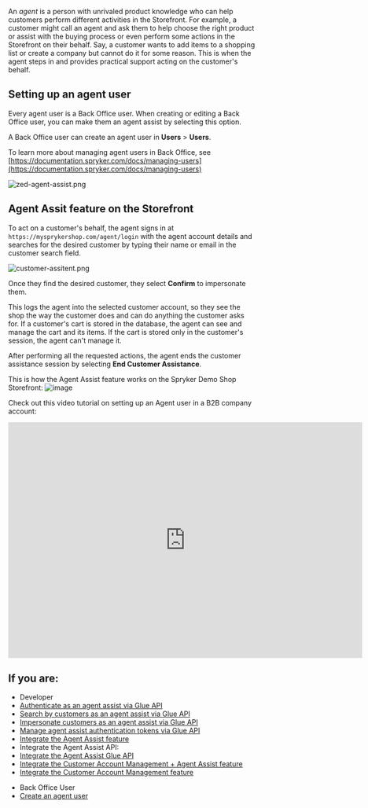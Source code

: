 An *agent* is a person with unrivaled product knowledge who can help customers perform different activities in the Storefront. For example, a customer might call an agent and ask them to help choose the right product or assist with the buying process or even perform some actions in the Storefront on their behalf. Say, a customer wants to add items to a shopping list or create a company but cannot do it for some reason. This is when the agent steps in and provides practical support acting on the customer's behalf.



## Setting up an agent user

Every agent user is a Back Office user. When creating or editing a Back Office user, you can make them an agent assist by selecting this option.

A Back Office user can create an agent user in **Users** > **Users**.

To learn more about managing agent users in Back Office, see [https://documentation.spryker.com/docs/managing-users](https://documentation.spryker.com/docs/managing-users) 

![zed-agent-assist.png](https://spryker.s3.eu-central-1.amazonaws.com/docs/Features/Company+Account+Management/Agent+Assist/Agent+Assist+Feature+Overview/zed-agent-assist.png)

## Agent Assit feature on the Storefront

To act on a customer's behalf, the agent signs in at `https://mysprykershop.com/agent/login` with the agent account details and searches for the desired customer by typing their name or email in the customer search field.

![customer-assitent.png](https://spryker.s3.eu-central-1.amazonaws.com/docs/Features/Company+Account+Management/Agent+Assist/Agent+Assist+Feature+Overview/customer-assitent.png)

Once they find the desired customer, they select **Confirm** to impersonate them.

This logs the agent into the selected customer account, so they see the shop the way the customer does and can do anything the customer asks for. If a customer's cart is stored in the database, the agent can see and manage the cart and its items. If the cart is stored only in the customer's session, the agent can't manage it.

After performing all the requested actions, the agent ends the customer assistance session by selecting **End Customer Assistance**.

<!-- ![image](https://spryker.s3.eu-central-1.amazonaws.com/docs/Features/Company+Account+Management/Agent+Assist/Agent+Assist+Feature+Overview/customer-session.png) -->

This is how the Agent Assist feature works on the Spryker Demo Shop Storefront:
![image](https://spryker.s3.eu-central-1.amazonaws.com/docs/Features/Company+Account+Management/Agent+Assist/Agent+Assist+Feature+Overview/shop-guide-managing-agent-account.gif)


Check out this video tutorial on setting up an Agent user in a B2B company account:
<iframe src="https://spryker.wistia.com/medias/5zraqrascy" title="Agent Assist" allowtransparency="true" frameborder="0" scrolling="no" class="wistia_embed" name="wistia_embed" allowfullscreen="0" mozallowfullscreen="0" webkitallowfullscreen="0" oallowfullscreen="0" msallowfullscreen="0" width="720" height="480"></iframe>

## If you are:

<div class="mr-container">
    <div class="mr-list-container">
        <!-- col1 -->
        <div class="mr-col">
            <ul class="mr-list mr-list-green">
                <li class="mr-title">Developer</li>
                <li><a href="https://documentation.spryker.com/docs/authenticating-as-an-agent-assist" class="mr-link">Authenticate as an agent assist via Glue API</a></li>
                <li><a href="https://documentation.spryker.com/docs/searching-by-customers-as-an-agent-assist" class="mr-link">Search by customers as an agent assist via Glue API</a></li>
                <li><a href="https://documentation.spryker.com/docs/impersonating-customers-as-an-agent-assist" class="mr-link">Impersonate customers as an agent assist via Glue API</a></li>
                <li><a href="https://documentation.spryker.com/docs/managing-agent-assist-authentication-tokens" class="mr-link">Manage agent assist authentication tokens via Glue API</a></li>
                <li><a href="https://documentation.spryker.com/docs/agent-assist-feature-integration" class="mr-link">Integrate the Agent Assist feature</a></li>
                <li>Integrate the Agent Assist API:</li>
                <li><a href="https://documentation.spryker.com/docs/glue-api-agent-assist-feature-integration" class="mr-link">Integrate the Agent Assist Glue API</a></li>
                <li><a href="https://documentation.spryker.com/docs/customer-account-management-agent-assist-feature-integration" class="mr-link">Integrate the Customer Account Management + Agent Assist feature</a></li>
                <li><a href="https://documentation.spryker.com/docs/customer-account-management-feature-integration" class="mr-link">Integrate the Customer Account Management feature</a></li>
            </ul>
        </div>
         <!-- col2 -->
        <div class="mr-col">
            <ul class="mr-list mr-list-blue">
                <li class="mr-title"> Back Office User</li>
                <li><a href="https://documentation.spryker.com/docs/managing-users#creating-users" class="mr-link">Create an agent user</a></li>
               </ul>
        </div>
        </div>
</div>


